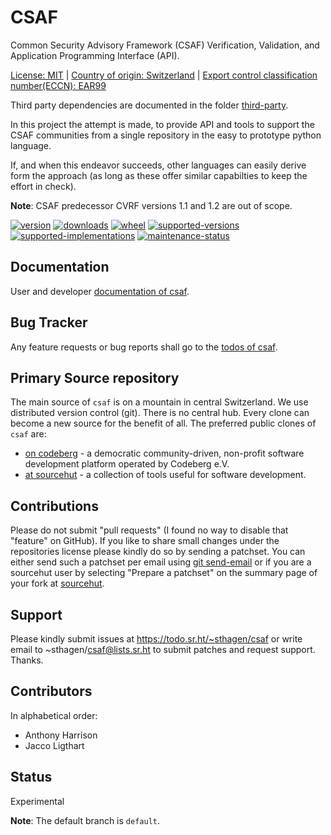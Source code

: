 # CSAF

Common Security Advisory Framework (CSAF) Verification, Validation, and Application Programming Interface (API).

[License: MIT](https://git.sr.ht/~sthagen/csaf/tree/default/item/LICENSE) | 
[Country of origin: Switzerland](https://git.sr.ht/~sthagen/csaf/tree/default/item/COUNTRY-OF-ORIGIN) | 
[Export control classification number(ECCN): EAR99](https://git.sr.ht/~sthagen/csaf/tree/default/item/EXPORT-CONTROL-CLASSIFICATION-NUMBER)

Third party dependencies are documented in the folder [third-party](docs/third-party/README.md).

In this project the attempt is made, to provide API and tools to support the CSAF communities from a single repository in the easy to prototype python language.

If, and when this endeavor succeeds, other languages can easily derive form the approach (as long as these offer similar capabilties to keep the effort in check).

**Note**: CSAF predecessor CVRF versions 1.1 and 1.2 are out of scope.

[![version](https://img.shields.io/pypi/v/csaf.svg?style=flat)](https://pypi.python.org/pypi/csaf/)
[![downloads](https://static.pepy.tech/badge/csaf/month)](https://pepy.tech/project/csaf)
[![wheel](https://img.shields.io/pypi/wheel/csaf.svg?style=flat)](https://pypi.python.org/pypi/csaf/)
[![supported-versions](https://img.shields.io/pypi/pyversions/csaf.svg?style=flat)](https://pypi.python.org/pypi/csaf/)
[![supported-implementations](https://img.shields.io/pypi/implementation/csaf.svg?style=flat)](https://pypi.python.org/pypi/csaf/)
[![maintenance-status](https://img.shields.io/github/commit-activity/y/sthagen/csaf.svg?style=flat)](https://git.sr.ht/~sthagen/csaf/log)

## Documentation

User and developer [documentation of csaf](https://codes.dilettant.life/docs/csaf).

## Bug Tracker

Any feature requests or bug reports shall go to the [todos of csaf](https://todo.sr.ht/~sthagen/csaf).

## Primary Source repository

The main source of `csaf` is on a mountain in central Switzerland.
We use distributed version control (git).
There is no central hub.
Every clone can become a new source for the benefit of all.
The preferred public clones of `csaf` are:

* [on codeberg](https://codeberg.org/sthagen/csaf) - a democratic community-driven, non-profit software development platform operated by Codeberg e.V.
* [at sourcehut](https://git.sr.ht/~sthagen/csaf) - a collection of tools useful for software development.

## Contributions

Please do not submit "pull requests" (I found no way to disable that "feature" on GitHub).
If you like to share small changes under the repositories license please kindly do so by sending a patchset.
You can either send such a patchset per email using [git send-email](https://git-send-email.io) or 
if you are a sourcehut user by selecting "Prepare a patchset" on the summary page of your fork at [sourcehut](https://git.sr.ht/).

## Support

Please kindly submit issues at https://todo.sr.ht/~sthagen/csaf or write email to ~sthagen/csaf@lists.sr.ht to submit patches and request support. Thanks.

## Contributors

In alphabetical order:

* Anthony Harrison
* Jacco Ligthart

## Status

Experimental

**Note**: The default branch is `default`.
